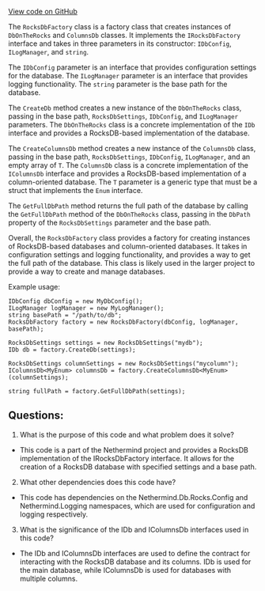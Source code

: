 [View code on GitHub](https://github.com/nethermindeth/nethermind/Nethermind.Db.Rocks/RocksDbFactory.cs)

The `RocksDbFactory` class is a factory class that creates instances of `DbOnTheRocks` and `ColumnsDb` classes. It implements the `IRocksDbFactory` interface and takes in three parameters in its constructor: `IDbConfig`, `ILogManager`, and `string`. 

The `IDbConfig` parameter is an interface that provides configuration settings for the database. The `ILogManager` parameter is an interface that provides logging functionality. The `string` parameter is the base path for the database. 

The `CreateDb` method creates a new instance of the `DbOnTheRocks` class, passing in the base path, `RocksDbSettings`, `IDbConfig`, and `ILogManager` parameters. The `DbOnTheRocks` class is a concrete implementation of the `IDb` interface and provides a RocksDB-based implementation of the database. 

The `CreateColumnsDb` method creates a new instance of the `ColumnsDb` class, passing in the base path, `RocksDbSettings`, `IDbConfig`, `ILogManager`, and an empty array of `T`. The `ColumnsDb` class is a concrete implementation of the `IColumnsDb` interface and provides a RocksDB-based implementation of a column-oriented database. The `T` parameter is a generic type that must be a struct that implements the `Enum` interface. 

The `GetFullDbPath` method returns the full path of the database by calling the `GetFullDbPath` method of the `DbOnTheRocks` class, passing in the `DbPath` property of the `RocksDbSettings` parameter and the base path. 

Overall, the `RocksDbFactory` class provides a factory for creating instances of RocksDB-based databases and column-oriented databases. It takes in configuration settings and logging functionality, and provides a way to get the full path of the database. This class is likely used in the larger project to provide a way to create and manage databases. 

Example usage:

```
IDbConfig dbConfig = new MyDbConfig();
ILogManager logManager = new MyLogManager();
string basePath = "/path/to/db";
RocksDbFactory factory = new RocksDbFactory(dbConfig, logManager, basePath);

RocksDbSettings settings = new RocksDbSettings("mydb");
IDb db = factory.CreateDb(settings);

RocksDbSettings columnSettings = new RocksDbSettings("mycolumn");
IColumnsDb<MyEnum> columnsDb = factory.CreateColumnsDb<MyEnum>(columnSettings);

string fullPath = factory.GetFullDbPath(settings);
```
## Questions: 
 1. What is the purpose of this code and what problem does it solve?
- This code is a part of the Nethermind project and provides a RocksDB implementation of the IRocksDbFactory interface. It allows for the creation of a RocksDB database with specified settings and a base path.

2. What other dependencies does this code have?
- This code has dependencies on the Nethermind.Db.Rocks.Config and Nethermind.Logging namespaces, which are used for configuration and logging respectively.

3. What is the significance of the IDb and IColumnsDb interfaces used in this code?
- The IDb and IColumnsDb interfaces are used to define the contract for interacting with the RocksDB database and its columns. IDb is used for the main database, while IColumnsDb is used for databases with multiple columns.